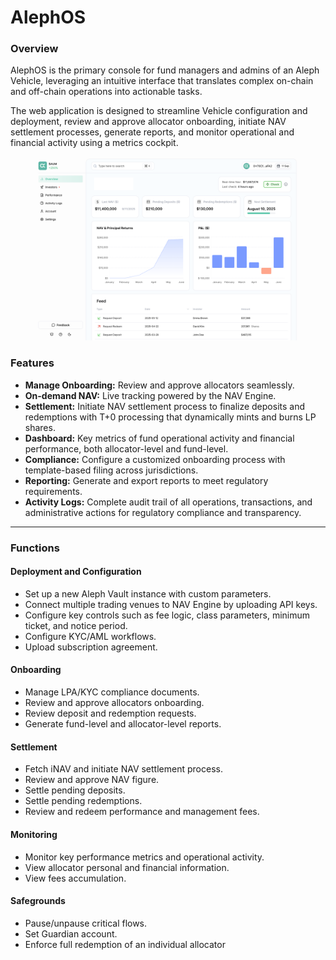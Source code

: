 # AlephOS

### Overview

AlephOS is the primary console for fund managers and admins of an Aleph Vehicle, leveraging an intuitive interface that translates complex on-chain and off-chain operations into actionable tasks.&#x20;

The web application is designed to streamline Vehicle configuration and deployment, review and approve allocator onboarding, initiate NAV settlement processes, generate reports, and monitor operational and financial activity using a metrics cockpit.

<figure><img src="../../.gitbook/assets/image (13).png" alt="" width="563"><figcaption></figcaption></figure>

### Features

* **Manage Onboarding:** Review and approve allocators seamlessly.&#x20;
* **On-demand NAV:** Live tracking powered by the NAV Engine.
* **Settlement:** Initiate NAV settlement process to finalize deposits and redemptions with T+0 processing that dynamically mints and burns LP shares.
* **Dashboard:** Key metrics of fund operational activity and financial performance, both allocator-level and fund-level.&#x20;
* **Compliance:** Configure a customized onboarding process with template-based filing across jurisdictions.
* **Reporting:** Generate and export reports to meet regulatory requirements.&#x20;
* **Activity Logs:** Complete audit trail of all operations, transactions, and administrative actions for regulatory compliance and transparency.

***

### Functions

#### **Deployment and Configuration**&#x20;

* Set up a new Aleph Vault instance with custom parameters.
* Connect multiple trading venues to NAV Engine by uploading API keys.
* Configure key controls such as fee logic, class parameters, minimum ticket, and notice period.&#x20;
* Configure KYC/AML workflows.&#x20;
* Upload subscription agreement.&#x20;

#### **Onboarding**

* Manage LPA/KYC compliance documents.
* Review and approve allocators onboarding.
* Review deposit and redemption requests.&#x20;
* Generate fund-level and allocator-level reports.

#### Settlement&#x20;

* Fetch iNAV and initiate NAV settlement process.
* Review and approve NAV figure.
* Settle pending deposits.
* Settle pending redemptions.
* Review and redeem performance and management fees.

#### Monitoring&#x20;

* Monitor key performance metrics and operational activity.&#x20;
* View allocator personal and financial information.&#x20;
* View fees accumulation.&#x20;

#### Safegrounds

* Pause/unpause critical flows.
* Set Guardian account.&#x20;
* Enforce full redemption of an individual allocator&#x20;




